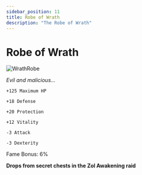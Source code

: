 ```yaml
---
sidebar_position: 11
title: Robe of Wrath
description: "The Robe of Wrath"
---
```


# Robe of Wrath

![WrathRobe](https://cdn.discordapp.com/attachments/1187552567295758487/1188455206757859369/Robe_of_Wrath.png?ex=659a9629&is=65882129&hm=449edbb6d0e349148bfd79540221dbe9dc6edaf4beb4044c38c280ec798cb491&)

<i>Evil and malicious...</i>

    +125 Maximum HP
    
    +18 Defense
    
    +20 Protection
    
    +12 Vitality    
        
    -3 Attack    
        
    -3 Dexterity
    
Fame Bonus: 6%

**Drops from secret chests in the Zol Awakening raid**
